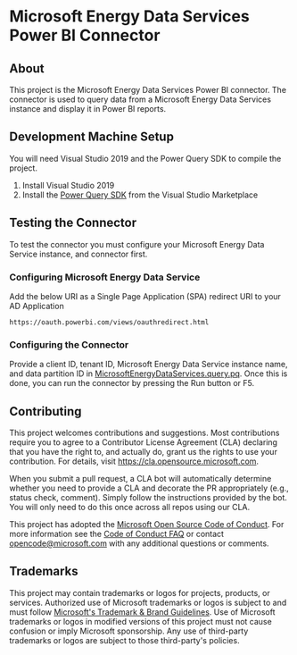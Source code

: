 # Microsoft Energy Data Services Power BI Connector

## About

This project is the Microsoft Energy Data Services Power BI connector. The connector is used to query data from a Microsoft Energy Data Services instance and display it in Power BI reports.

## Development Machine Setup

You will need Visual Studio 2019 and the Power Query SDK to compile the project.

1. Install Visual Studio 2019
1. Install the [Power Query SDK](https://marketplace.visualstudio.com/items?itemName=Dakahn.PowerQuerySDK) from the Visual Studio Marketplace

## Testing the Connector
To test the connector you must configure your Microsoft Energy Data Service instance, and connector first.

### Configuring Microsoft Energy Data Service
Add the below URI as a Single Page Application (SPA) redirect URI to your AD Application

    https://oauth.powerbi.com/views/oauthredirect.html

### Configuring the Connector

Provide a client ID, tenant ID, Microsoft Energy Data Service instance name, and data partition ID in [MicrosoftEnergyDataServices.query.pq](./MicrosoftEnergyDataServices/MicrosoftEnergyDataServices/MicrosoftEnergyDataServices.query.pq). Once this is done, you can run the connector by pressing the Run button or F5.

## Contributing

This project welcomes contributions and suggestions.  Most contributions require you to agree to a
Contributor License Agreement (CLA) declaring that you have the right to, and actually do, grant us
the rights to use your contribution. For details, visit https://cla.opensource.microsoft.com.

When you submit a pull request, a CLA bot will automatically determine whether you need to provide
a CLA and decorate the PR appropriately (e.g., status check, comment). Simply follow the instructions
provided by the bot. You will only need to do this once across all repos using our CLA.

This project has adopted the [Microsoft Open Source Code of Conduct](https://opensource.microsoft.com/codeofconduct/).
For more information see the [Code of Conduct FAQ](https://opensource.microsoft.com/codeofconduct/faq/) or
contact [opencode@microsoft.com](mailto:opencode@microsoft.com) with any additional questions or comments.


## Trademarks

This project may contain trademarks or logos for projects, products, or services. Authorized use of Microsoft 
trademarks or logos is subject to and must follow 
[Microsoft's Trademark & Brand Guidelines](https://www.microsoft.com/en-us/legal/intellectualproperty/trademarks/usage/general).
Use of Microsoft trademarks or logos in modified versions of this project must not cause confusion or imply Microsoft sponsorship.
Any use of third-party trademarks or logos are subject to those third-party's policies.
